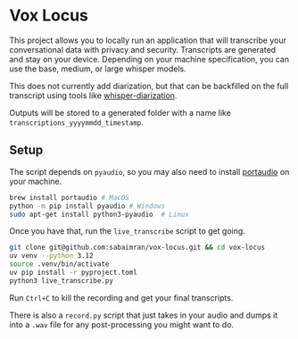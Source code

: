 # Vox Locus
This project allows you to locally run an application that will transcribe your conversational data with privacy and security. Transcripts are generated and stay on your device. Depending on your machine specification, you can use the base, medium, or large whisper models.

This does not currently add diarization, but that can be backfilled on the full transcript using tools like [whisper-diarization](https://github.com/MahmoudAshraf97/whisper-diarization).

Outputs will be stored to a generated folder with a name like `transcriptions_yyyymmdd_timestamp`.

## Setup

The script depends on `pyaudio`, so you may also need to install [portaudio](https://people.csail.mit.edu/hubert/pyaudio/) on your machine. 

```bash
brew install portaudio # MacOS
python -m pip install pyaudio # Windows
sudo apt-get install python3-pyaudio  # Linux
```

Once you have that, run the `live_transcribe` script to get going.

```bash
git clone git@github.com:sabaimran/vox-locus.git && cd vox-locus
uv venv --python 3.12
source .venv/bin/activate
uv pip install -r pyproject.toml
python3 live_transcribe.py
```

Run `Ctrl+C` to kill the recording and get your final transcripts.

There is also a `record.py` script that just takes in your audio and dumps it into a `.wav` file for any post-processing you might want to do.